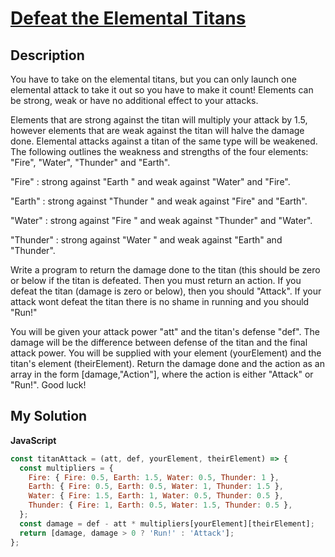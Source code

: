 # [Defeat the Elemental Titans](https://www.codewars.com/kata/583d71ff28a0c08ee70003fc)

## Description

You have to take on the elemental titans, but you can only launch one elemental attack to take it out so you have to make it count! Elements can be strong, weak or have no additional effect to your attacks.

Elements that are strong against the titan will multiply your attack by 1.5, however elements that are weak against the titan will halve the damage done. Elemental attacks against a titan of the same type will be weakened. The following outlines the weakness and strengths of the four elements: "Fire", "Water", "Thunder" and "Earth".

"Fire" : strong against "Earth " and weak against "Water" and "Fire".

"Earth" : strong against "Thunder " and weak against "Fire" and "Earth".

"Water" : strong against "Fire " and weak against "Thunder" and "Water".

"Thunder" : strong against "Water " and weak against "Earth" and "Thunder".

Write a program to return the damage done to the titan (this should be zero or below if the titan is defeated. Then you must return an action. If you defeat the titan (damage is zero or below), then you should "Attack". If your attack wont defeat the titan there is no shame in running and you should "Run!"

You will be given your attack power "att" and the titan's defense "def". The damage will be the difference between defense of the titan and the final attack power. You will be supplied with your element (yourElement) and the titan's element (theirElement). Return the damage done and the action as an array in the form [damage,"Action"], where the action is either "Attack" or "Run!". Good luck!

## My Solution

**JavaScript**

```js
const titanAttack = (att, def, yourElement, theirElement) => {
  const multipliers = {
    Fire: { Fire: 0.5, Earth: 1.5, Water: 0.5, Thunder: 1 },
    Earth: { Fire: 0.5, Earth: 0.5, Water: 1, Thunder: 1.5 },
    Water: { Fire: 1.5, Earth: 1, Water: 0.5, Thunder: 0.5 },
    Thunder: { Fire: 1, Earth: 0.5, Water: 1.5, Thunder: 0.5 },
  };
  const damage = def - att * multipliers[yourElement][theirElement];
  return [damage, damage > 0 ? 'Run!' : 'Attack'];
};
```
